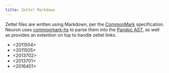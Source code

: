 ```yaml
---
title: Zettel Markdown
---
```


Zettel files are written using Markdown, per the [CommonMark](https://commonmark.org/) specification. Neuron uses [commonmark-hs](https://github.com/jgm/commonmark-hs) to parse them into the [Pandoc AST](https://pandoc.org/using-the-pandoc-api.html), as well as provides an extention on top to handle zettel links.

* <2011504>
* <2011505>
* <2013702> 
* <2013701> 
* <2016401>
